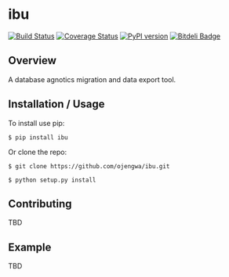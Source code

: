 ibu
===============================
[![Build Status](https://travis-ci.org/ojengwa/ibu.svg?branch=master)](https://travis-ci.org/ojengwa/ibu) [![Coverage Status](https://coveralls.io/repos/github/ojengwa/ibu/badge.svg?branch=master)](https://coveralls.io/github/ojengwa/ibu?branch=master) [![PyPI version](https://badge.fury.io/py/ibu.svg)](https://badge.fury.io/py/ibu) [![Bitdeli Badge](https://d2weczhvl823v0.cloudfront.net/ojengwa/ibu/trend.png)](https://bitdeli.com/free "Bitdeli Badge")

Overview
--------

A database agnotics migration and data export tool.

Installation / Usage
--------------------

To install use pip:

    $ pip install ibu


Or clone the repo:

    $ git clone https://github.com/ojengwa/ibu.git

    $ python setup.py install

Contributing
------------

TBD

Example
-------

TBD


